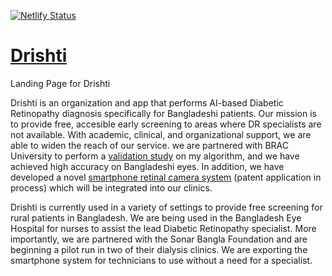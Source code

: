 [![Netlify Status](https://api.netlify.com/api/v1/badges/84c43083-b34e-422c-bdee-e42dc8150fe0/deploy-status)](https://app.netlify.com/sites/gallant-pasteur-9180da/deploys)

# [Drishti](https://drishtiai.org/)
Landing Page for Drishti

Drishti is an organization and app that performs AI-based Diabetic Retinopathy diagnosis specifically for Bangladeshi patients. Our mission is to provide free, accesible early screening to areas where DR specialists are not available. With academic, clinical, and organizational support, we are able to widen the reach of our service. we are partnered with BRAC University to perform a [validation study](https://github.com/ayaanzhaque/Drishti-CNN) on my algorithm, and we have achieved high accuracy on Bangladeshi eyes. In addition, we have developed a novel [smartphone retinal camera system](https://github.com/ayaanzhaque/Drishti-CAD) (patent application in process) which will be integrated into our clinics.

Drishti is currently used in a variety of settings to provide free screening for rural patients in Bangladesh. We are being used in the Bangladesh Eye Hospital for nurses to assist the lead Diabetic Retinopathy specialist. More importantly, we are partnered with the Sonar Bangla Foundation and are beginning a pilot run in two of their dialysis clinics. We are exporting the smartphone system for technicians to use without a need for a specialist.
